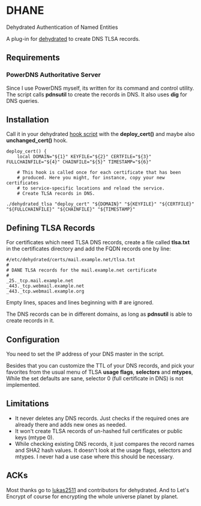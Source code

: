 # DHANE
Dehydrated Authentication of Named Entities

A plug-in for [dehydrated](https://github.com/dehydrated-io/dehydrated) to create DNS TLSA records.

## Requirements

### PowerDNS Authoritative Server
Since I use PowerDNS myself, its written for its command and control utility.
The script calls **pdnsutil** to create the records in DNS.
It also uses **dig** for DNS queries.

## Installation
Call it in your dehydrated [hook script](https://github.com/dehydrated-io/dehydrated/blob/master/docs/examples/hook.sh) with the **deploy_cert()** and maybe also **unchanged_cert()** hook.

```
deploy_cert() {
    local DOMAIN="${1}" KEYFILE="${2}" CERTFILE="${3}" FULLCHAINFILE="${4}" CHAINFILE="${5}" TIMESTAMP="${6}"

    # This hook is called once for each certificate that has been
    # produced. Here you might, for instance, copy your new certificates
    # to service-specific locations and reload the service.
    # Create TLSA records in DNS.

./dehydrated_tlsa "deploy_cert" "${DOMAIN}" "${KEYFILE}" "${CERTFILE}" "${FULLCHAINFILE}" "${CHAINFILE}" "${TIMESTAMP}"

```

## Defining TLSA Records

For certificates which need TLSA DNS records, create a file called **tlsa.txt** in the certificates directory and add the FQDN records one by line:

```
#/etc/dehydrated/certs/mail.example.net/tlsa.txt
#
# DANE TLSA records for the mail.example.net certificate
#
_25._tcp.mail.example.net
_443._tcp.webmail.example.net
_443._tcp.webmail.example.org

```
Empty lines, spaces and lines beginning with # are ignored.

The DNS records can be in different domains, as long as **pdnsutil** is able to create records in it.

## Configuration

You need to set the IP address of your DNS master in the script.

Besides that you can customize the TTL of your DNS records, and pick your favorites from the usual menu of TLSA **usage flags**, **selectors** and **mtypes**, While the set defaults are sane, selector 0 (full certificate in DNS) is not implemented.

## Limitations

 * It never deletes any DNS records. Just checks if the required ones are already there and adds new ones as needed.
 * It won't create TLSA records of un-hashed full certificates or public keys (mtype 0).
 * While checking existing DNS records, it just compares the record names and SHA2 hash values. It doesn't look at the usage flags, selectors and mtypes. I never had a use case where this should be necessary.

## ACKs

Most thanks go to [lukas2511](https://github.com/lukas2511) and contributors for dehydrated. And to Let's Encrypt of course for encrypting the whole universe planet by planet.
